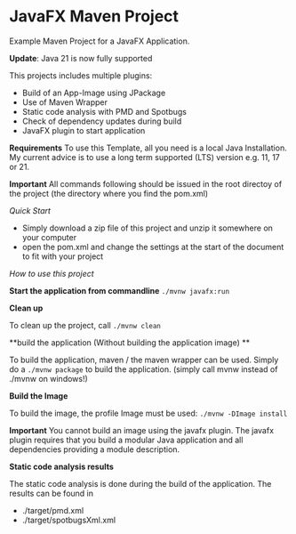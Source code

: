 # JavaFX Maven Project

Example Maven Project for a JavaFX Application.

**Update**: Java 21 is now fully supported

This projects includes multiple plugins:
- Build of an App-Image using JPackage
- Use of Maven Wrapper
- Static code analysis with PMD and Spotbugs
- Check of dependency updates during build
- JavaFX plugin to start application

**Requirements**
To use this Template, all you need is a local Java Installation. My current advice is to use a long term supported (LTS) version e.g. 11, 17 or 21.

**Important** All commands following should be issued in the root directoy of the project (the directory where you find the pom.xml)

*Quick Start*

- Simply download a zip file of this project and unzip it somewhere on your computer
- open the pom.xml and change the settings at the start of the document to fit with your project


*How to use this project*

**Start the application from commandline**
```./mvnw javafx:run```

**Clean up**

To clean up the project, call
```./mvnw clean```

**build the application (Without building the application image) **

To build the application, maven / the maven wrapper can be used. Simply do a
```./mvnw package```
to build the application.
(simply call mvnw instead of ./mvnw on windows!)

**Build the Image**

To build the image, the profile Image must be used:
```./mvnw -DImage install```

**Important** You cannot build an image using the javafx plugin. The javafx plugin requires that you build a modular
Java application and all dependencies providing a module description.

**Static code analysis results**

The static code analysis is done during the build of the application. The results can be found in
- ./target/pmd.xml
- ./target/spotbugsXml.xml
